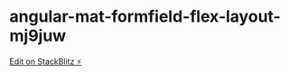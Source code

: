 # angular-mat-formfield-flex-layout-mj9juw

[Edit on StackBlitz ⚡️](https://stackblitz.com/edit/angular-mat-formfield-flex-layout-mj9juw)